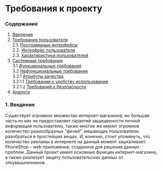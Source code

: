 # Требования к проекту
### Содержание
1. [Введение](#1)
2. [Требования пользователя](#2) <br>
  2.1. [Программные интерфейсы](#2.1) <br>
  2.2. [Интерфейс пользователя](#2.2) <br>
  2.3. [Характеристики пользователей](#2.3) <br>
3. [Системные требования](#3) <br>
  3.1 [Функциональные требования](#3.1) <br>
  3.2 [Нефункциональные требования](#3.2) <br>
    3.2.1 [Атрибуты качества](#3.2.1) <br>
      3.2.1.1 [Требования к удобству использования](#3.2.1.1) <br>
      3.2.1.2 [Требования к безопасности](#3.2.1.2) <br>
 4. [Аналоги](#4) <br>
 
 ### 1. Введение <a name="1"></a>
Существует огромное множество интернет-магазинов, но большая часть из них не предоставляет гарантий защищенности личной информации пользователю, также многие же имеют огромное количество разнообразных "фичей", мешающих пользователю разобраться в простейших вещах. И, конечно, стоит упомянуть, что количество рекламы в интернете на данный момент зашкаливает. PhoneShop - web приложение, созданное для решения данных проблем. Данный проект имеет основные функции интернет-магазина, а также реализует защиту пользовательских данных от злоумышленников.